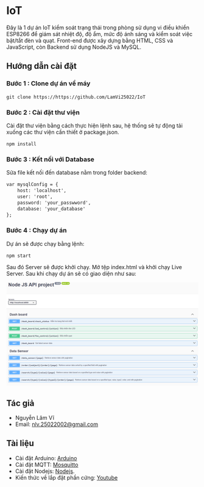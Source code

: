 # IoT
Đây là 1 dự án IoT kiểm soát trạng thái trong phòng sử dụng vi điều khiển ESP8266 để giám sát nhiệt độ, độ ẩm, mức độ ánh sáng và kiểm soát việc bật/tắt đèn và quạt. Front-end được xây dựng bằng HTML, CSS và JavaScript, còn Backend sử dụng NodeJS và MySQL.

## Hướng dẫn cài đặt

### Bước 1 : Clone dự án về máy

```
git clone https://https://github.com/LamVi25022/IoT
```

### Bước 2 : Cài đặt thư viện

Cài đặt thư viện bằng cách thực hiện lệnh sau, hệ thống sẽ tự động tải xuống các thư viện cần thiết ở package.json.

```
npm install
```

### Bước 3 : Kết nối với Database

Sửa file kết nối đến database nằm trong folder backend:

```
var mysqlConfig = {
    host: 'localhost',
    user: 'root',
    password: 'your_passwword',
    database: 'your_database'
};
```

### Bước 4 : Chạy dự án

Dự án sẽ được chạy bằng lệnh:

```
npm start
```

Sau đó Server sẽ được khởi chạy. Mở tệp index.html và khởi chạy Live Server. Sau khi chạy dự án sẽ có giao diện như sau:

![swagger](./swagger.png)

## Tác giả
- Nguyễn Lâm Vĩ
- Email: nlv.25022002@gmail.com

## Tài liệu

- Cài đặt Arduino: [Arduino](https://www.arduino.cc/en/software)
- Cài đặt MQTT: [Mosquitto](https://mosquitto.org/download/)
- Cài đặt Nodejs: [Nodejs](https://nodejs.org/en).
- Kiến thức về lắp đặt phần cứng: [Youtube](https://youtu.be/qdxKUQEgDNE?si=jq4B2je0GqNbf6Yp)
